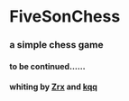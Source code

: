 # FiveSonChess
### a simple chess game 
#### to be continued……
#### whiting by [Zrx](https://github.com/Zrxrxrx) and [kqq](https://github.com/t871631092)
